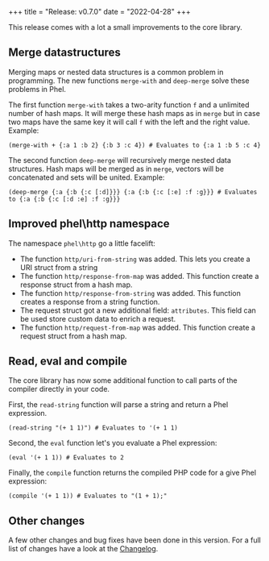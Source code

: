 +++
title = "Release: v0.7.0"
date = "2022-04-28"
+++

This release comes with a lot a small improvements to the core library.

## Merge datastructures

Merging maps or nested data structures is a common problem in programming. The new functions `merge-with` and `deep-merge` solve these problems in Phel.

The first function `merge-with` takes a two-arity function `f` and a unlimited number of hash maps. It will merge these hash maps as in `merge` but in case two maps have the same key it will call `f` with the left and the right value. Example:

```phel
(merge-with + {:a 1 :b 2} {:b 3 :c 4}) # Evaluates to {:a 1 :b 5 :c 4}
```

The second function `deep-merge` will recursively merge nested data structures. Hash maps will be merged as in `merge`, vectors will be concatenated and sets will be united. Example:

```phel
(deep-merge {:a {:b {:c [:d]}}} {:a {:b {:c [:e] :f :g}}} # Evaluates to {:a {:b {:c [:d :e] :f :g}}}
```

## Improved phel\http namespace

The namespace `phel\http` go a little facelift:

* The function `http/uri-from-string` was added. This lets you create a URI struct from a string
* The function `http/response-from-map` was added. This function create a response struct from a hash map.
* The function `http/response-from-string` was added. This function creates a response from a string function.
* The request struct got a new additional field: `attributes`. This field can be used store custom data to enrich a request.
* The function `http/request-from-map` was added. This function create a request struct from a hash map.

## Read, eval and compile

The core library has now some additional function to call parts of the compiler directly in your code.

First, the `read-string` function will parse a string and return a Phel expression.

```phel
(read-string "(+ 1 1)") # Evaluates to '(+ 1 1)
```

Second, the `eval` function let's you evaluate a Phel expression:

```phel
(eval '(+ 1 1)) # Evaluates to 2
```

Finally, the `compile` function returns the compiled PHP code for a give Phel expression:

```phel
(compile '(+ 1 1)) # Evaluates to "(1 + 1);"
```

## Other changes

A few other changes and bug fixes have been done in this version. For a full list of changes have a look at the [Changelog](https://github.com/phel-lang/phel-lang/blob/master/CHANGELOG.md).

